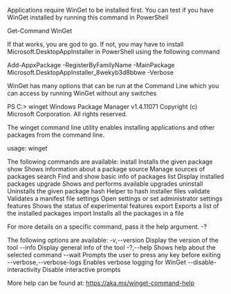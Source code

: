 Applications require WinGet to be installed first.  You can test if you have WinGet installed by running this command in PowerShell

Get-Command WinGet

If that works, you are god to go.  If not, you may have to install Microsoft.DesktopAppInstaller in PowerShell using the following command

Add-AppxPackage -RegisterByFamilyName -MainPackage Microsoft.DesktopAppInstaller_8wekyb3d8bbwe -Verbose

WinGet has many options that can be run at the Command Line which you can access by running WinGet without any switches

PS C:\> winget
Windows Package Manager v1.4.11071
Copyright (c) Microsoft Corporation. All rights reserved.

The winget command line utility enables installing applications and other packages from the command line.

usage: winget  <command> <options>

The following commands are available:
  install    Installs the given package
  show       Shows information about a package
  source     Manage sources of packages
  search     Find and show basic info of packages
  list       Display installed packages
  upgrade    Shows and performs available upgrades
  uninstall  Uninstalls the given package
  hash       Helper to hash installer files
  validate   Validates a manifest file
  settings   Open settings or set administrator settings
  features   Shows the status of experimental features
  export     Exports a list of the installed packages
  import     Installs all the packages in a file

For more details on a specific command, pass it the help argument. -?

The following options are available:
  -v,--version              Display the version of the tool
  --info                    Display general info of the tool
  -?,--help                 Shows help about the selected command
  --wait                    Prompts the user to press any key before exiting
  --verbose,--verbose-logs  Enables verbose logging for WinGet
  --disable-interactivity   Disable interactive prompts

More help can be found at: https://aka.ms/winget-command-help
